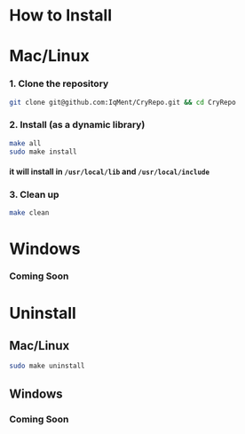 # How to Install

# Mac/Linux
### 1. Clone the repository
```bash
git clone git@github.com:IqMent/CryRepo.git && cd CryRepo
```
### 2. Install (as a dynamic library)
```bash
make all
sudo make install
```
#### it will install in `/usr/local/lib` and `/usr/local/include`

### 3. Clean up
```bash
make clean
```
# Windows
### Coming Soon
# Uninstall
## Mac/Linux
```bash
sudo make uninstall
```
## Windows
### Coming Soon
